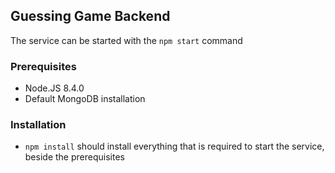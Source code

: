 ## Guessing Game Backend

The service can be started with the `npm start` command

### Prerequisites

- Node.JS 8.4.0
- Default MongoDB installation

### Installation
- `npm install` should install everything that is required to start the service, beside the prerequisites
